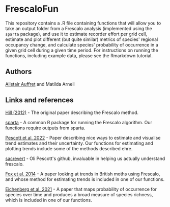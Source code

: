 # FrescaloFun
This repository contains a .R file containing functions that will allow you to take an output folder from a Frescalo analysis (implemented using the `sparta` package), and use it to estimate recorder effort per grid cell, estimate and plot different (but quite similar) metrics of species' regional occupancy change, and calculate species' probability of occurrence in a given grid cell during a given time period. For instructions on running the functions, including example data, please see the Rmarkdown tutorial.

## Authors
[Alistair Auffret](mailto:alistair.auffret@slu.se) and Matilda Arnell

## Links and references
[Hill (2012)](https://doi.org/10.1111/j.2041-210X.2011.00146.x) - The original paper describing the Frescalo method.

[sparta](https://github.com/BiologicalRecordsCentre/sparta) - A common R package for running the Frescalo algorithm. Our functions require outputs from sparta.

[Pescott et al. 2022](https://doi.org/10.1016/j.ecolind.2022.109117) - Paper describing nice ways to estimate and visualise trend estimates and their uncertainty. Our functions for estimating and plotting trends include some of the methods described ehre.

[sacrevert](https://github.com/sacrevert) - Oli Pescott's github, invaluable in helping us actually understand frescalo.

[Fox et al. 2014](https://doi.org/10.1111/1365-2664.12256) - A paper looking at trends in British moths using Frescalo, and whose method for estimating trends is included in one of our functions.

[Eichenberg et al. 2021](https://doi.org/10.1111/gcb.15447) - A paper that maps probability of occurrence for species over time and produces a broad measure of species richness, which is included in one of our functions.
